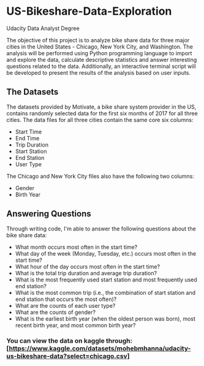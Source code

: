 # US-Bikeshare-Data-Exploration
Udacity Data Analyst Degree

The objective of this project is to analyze bike share data for three major cities in the United States - Chicago, New York City, and Washington. The analysis will be performed using Python programming language to import and explore the data, calculate descriptive statistics and answer interesting questions related to the data. Additionally, an interactive terminal script will be developed to present the results of the analysis based on user inputs.
## The Datasets
The datasets provided by Motivate, a bike share system provider in the US, contains randomly selected data for the first six months of 2017 for all three cities. The data files for all three cities contain the same core six columns:

*  Start Time
*  End Time
*  Trip Duration
*  Start Station
*  End Station
*  User Type
  
The Chicago and New York City files also have the following two columns:

*  Gender
*  Birth Year
## Answering Questions
Through writing code, I'm able to answer the following questions about the bike share data:

*  What month occurs most often in the start time?
*  What day of the week (Monday, Tuesday, etc.) occurs most often in the start time?
*  What hour of the day occurs most often in the start time?
*  What is the total trip duration and average trip duration?
*  What is the most frequently used start station and most frequently used end station?
*  What is the most common trip (i.e., the combination of start station and end station that occurs the most often)?
*  What are the counts of each user type?
*  What are the counts of gender?
*  What is the earliest birth year (when the oldest person was born), most recent birth year, and most common birth year?
### You can view the data on kaggle through: [https://www.kaggle.com/datasets/mohebmhanna/udacity-us-bikeshare-data?select=chicago.csv]
